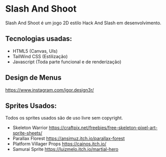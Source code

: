# Slash And Shoot

Slash And Shoot é um jogo 2D estilo Hack And Slash em desenvolvimento.

## Tecnologias usadas:

- HTML5 (Canvas, UIs)
- TailWind CSS (Estilização)
- Javascript (Toda parte funcional e de renderização)

## Design de Menus
  https://www.instagram.com/igor.design3r/

## Sprites Usados:
 Todos os sprites usados são de uso livre sem copyright.

  - Skeleton Warrior
  https://craftpix.net/freebies/free-skeleton-pixel-art-sprite-sheets/
  - Parallax Florest
  https://ansimuz.itch.io/parallax-forest
  - Platform Villager Props
  https://cainos.itch.io/
  - Samurai Sprite
  https://luizmelo.itch.io/martial-hero